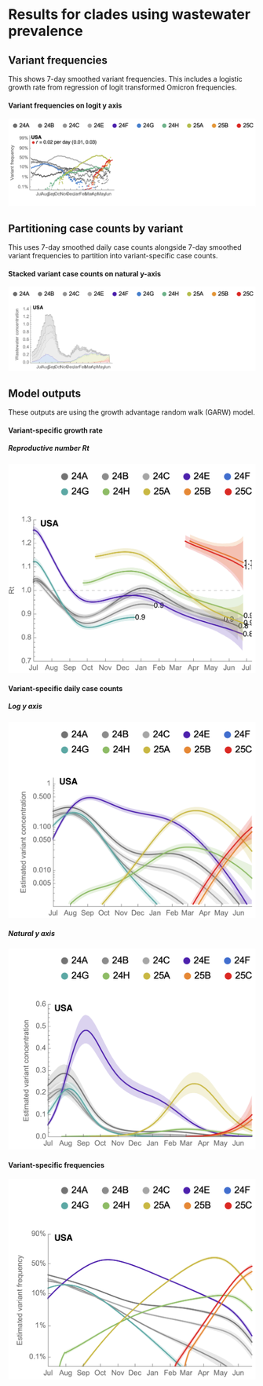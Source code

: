 # Results for clades using wastewater prevalence

## Variant frequencies

This shows 7-day smoothed variant frequencies. This includes a logistic growth rate from regression of logit transformed Omicron frequencies.

#### Variant frequencies on logit y axis

![](figures/clades-june-2025_logistic-growth-transformed-axis.png)

## Partitioning case counts by variant

This uses 7-day smoothed daily case counts alongside 7-day smoothed variant frequencies to partition into variant-specific case counts.

#### Stacked variant case counts on natural y-axis

![](figures/clades-june-2025_partitioned-cases.png)

## Model outputs

These outputs are using the growth advantage random walk (GARW) model.

#### Variant-specific growth rate

##### Reproductive number _Rt_

![](figures/clades-june-2025_variant-rt.png)

#### Variant-specific daily case counts

##### Log y axis

![](figures/clades-june-2025_variant-estimated-log-cases.png)

##### Natural y axis

![](figures/clades-june-2025_variant-estimated-cases.png)

#### Variant-specific frequencies

![](figures/clades-june-2025_variant-estimated-frequency.png)
